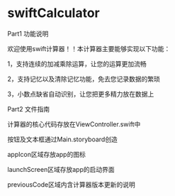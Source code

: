 # swiftCalculator

Part1 功能说明

欢迎使用swift计算器！！本计算器主要能够实现以下功能：


1，支持连续的加减乘除运算，让您的运算更加流畅


2，支持记忆以及清除记忆功能，免去您记录数据的繁琐


3，小数点缺省自动识别，让您把更多精力放在数据上


Part2 文件指南


计算器的核心代码存放在ViewController.swift中


按钮及文本框通过Main.storyboard创造


appIcon区域存放app的图标


launchScreen区域存放app的启动界面


previousCode区域内含计算器版本更新的说明


